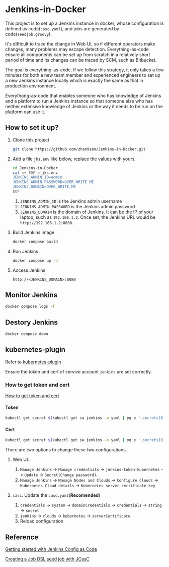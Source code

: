 # Jenkins-in-Docker

This project is to set up a Jenkins instance in docker, whose configuration is
defined as code(`casc.yaml`), and jobs are generated by code(`seedjob.groovy`).

It's difficult to trace the change in Web UI, so if different operators make
changes, many problems may escape detection. Everything-as-code ensure all
components can be set up from scratch in a relatively short period of time and
its changes can be traced by SCM, such as Bitbucket.

The goal is everything-as-code. If we follow this strategy, it only takes a few
minutes for both a new team member and experienced engineers to set up a new
Jenkins instance locally  which is exactly the same as that in production
environment.

Everythong-as-code that enables someone who has knowledge of Jenkins and a platform to run a Jenkins instance so that
someone else who has neither extensive knowledge of Jenkins or the way it needs
to be run on the platform can use it.

## How to set it up?

1. Clone this project

   ```bash
   git clone https://github.com/zhan9san/Jenkins-in-Docker.git
   ```

2. Add a file `jks.env` like below, replace the values with yours.

   ```bash
   cd Jenkins-in-Docker
   cat << EOF > jks.env
   JENKINS_ADMIN_ID=admin
   JENKINS_ADMIN_PASSWORD=OVER_WRITE_ME
   JENKINS_DOMAIN=OVER_WRITE_ME
   EOF
   ```

   1. `JENKINS_ADMIN_ID` is the Jenkins admin username
   2. `JENKINS_ADMIN_PASSWORD` is the Jenkins admin password
   3. `JENKINS_DOMAIN` is the domain of Jenkins. It can be the IP of your
   laptop, such as `192.168.1.2`. Once set, the Jenkins URL would be
   `http://192.168.1.2:8080`.

3. Build Jenkins image

   ```bash
   docker compose build
   ```

4. Run Jenkins

   ```bash
   docker compose up -d
   ```

5. Access Jenkins

   `http://<JENKINS_DOMAIN>:8080`

## Monitor Jenkins

```bash
docker compose logs -f
```

## Destory Jenkins

```bash
docker compose down
```

## kubernetes-plugin

Refer to [kubernetes-plugin](./kubernetes-plugin/README.md)

Ensure the token and cert of servive account `jenkins` are set correctly.

### How to get token and cert

[How to get token and cert](https://kubernetes.io/docs/reference/access-authn-authz/authentication/)

#### Token

```bash
kubectl get secret $(kubectl get sa jenkins -o yaml | yq e '.secrets[0].name' -) -o yaml | yq e '.data.token' - | base64 -d
```

#### Cert

```bash
kubectl get secret $(kubectl get sa jenkins -o yaml | yq e '.secrets[0].name' -) -o yaml | yq e '.data."ca.crt"' - | base64 -d
```

There are two options to change these two configurations.

1. Web UI.
   1. `Manage Jenkins` -> `Manage credentials` -> `jenkins-token-kubernetes`
   -> `Update` -> `Secret(Change password)`.
   2. `Manage Jenkins` -> `Manage Nodes and Clouds` -> `Configure Clouds`
   -> `Kubernetes Cloud details` -> `Kubernetes server certificate key`

2. `casc`. Update the `casc.yaml`(**Recomended**)
   1. `credentials` -> `system` -> `domainCredentials` -> `credentials`
   -> `string` -> `secret`
   1. `jenkins` -> `clouds` -> `kubernetes` -> `serverCertificate`
   2. Reload configuration

## Reference  

[Getting started with Jenkins Config as Code](https://verifa.io/insights/getting-started-with-jenkins-config-as-code/)

[Creating a Job DSL seed job with JCasC](https://gerg.dev/2020/06/creating-a-job-dsl-seed-job-with-jcasc/)
